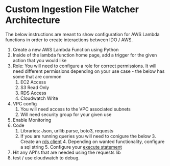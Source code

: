 # Custom Ingestion File Watcher Architecture

The below instructions are meant to show configuration for AWS Lambda functions in order to create interactions between IDO / AWS.

1. Create a new AWS Lambda Function using Python
2. Inside of the lambda function home page, add a trigger for the given action that you would like 
3. Role: You will need to configure a role for correct permissions. It will need different permissions depending on your use case - the below has some that are common
    1. EC2 Access
    2. S3 Read Only
    3. RDS Access
    4. Cloudwatch Write
4. VPC config
    1. You will need access to the VPC associated subnets
    2. Will need security group for your given use
5. Enable Monitoring
6. Code
    1. Libraries: Json, urllib.parse, boto3, requests
    2. If you are running queries you will need to conigure the below
       3. Create an [rds client](https://boto3.amazonaws.com/v1/documentation/api/latest/reference/services/rds-data.html)
       4. Depending on wanted functionality, configure a sql string
       5. Configure your [execute statement](https://boto3.amazonaws.com/v1/documentation/api/latest/reference/services/rds-data.html#RDSDataService.Client.execute_statement)
7. Hit any API's that are needed using the requests lib
8. test / use cloudwatch to debug.
